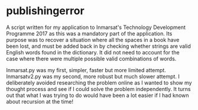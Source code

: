 # publishingerror

A script written for my application to Inmarsat's Technology Development Programme 2017 as this was a mandatory part of the application.
Its purpose was to recover a situation where all the spaces in a book have been lost, and must be added back in by checking whether strings are valid English words found in the dictionary.
It did not need to account for the case where there were multiple possible valid combinations of words.

Inmarsat.py was my first, simpler, faster but more limited attempt. Inmarsatv2.py was my second, more robust but much slower attempt.
I deliberately avoided researching the problem online as I wanted to show my thought process and see if I could solve the problem independently.
It turns out that what I was trying to do would have been a lot easier if I had known about recursion at the time!
